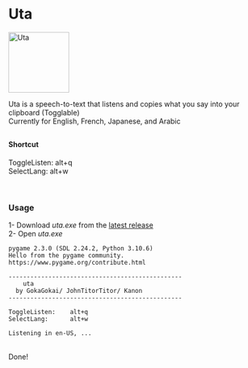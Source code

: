 # Uta
   
<img src="/Source/icon.ico" alt="Uta" width="120"/>

<br>

Uta is a speech-to-text that listens and copies what you say into your clipboard (Togglable)   
Currently for English, French, Japanese, and Arabic  

##  

#### Shortcut  
ToggleListen:    alt+q  
SelectLang:      alt+w  
  
<br>

### Usage 
1- Download *uta.exe* from the <a href="https://github.com/GokaGokai/uta/releases">latest release</a>  
2- Open *uta.exe*  
```
pygame 2.3.0 (SDL 2.24.2, Python 3.10.6)
Hello from the pygame community. https://www.pygame.org/contribute.html

------------------------------------------------
    uta
  by GokaGokai/ JohnTitorTitor/ Kanon
------------------------------------------------

ToggleListen:    alt+q
SelectLang:      alt+w

Listening in en-US, ...
```

<br>   
Done!  

